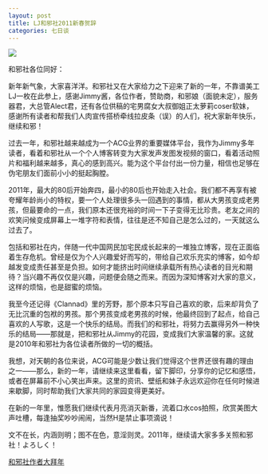 ```yaml
---
layout: post
title: LJ和邪社2011新春贺辞
categories: 七日谈
---
```

![](http://img4.cache.netease.com/tech/2011/2/1/201102010110050d8e7.png)

和邪社各位同好：

新年新气象，大家喜洋洋。和邪社又在大家给力之下迎来了新的一年，不靠谱美工LJ一枚在此参上，感谢Jimmy酱，各位作者，赞助商，和邪娘（面貌未定），服务器君，大总管Alect君，还有各位供稿的宅男腐女大叔御姐正太萝莉coser软妹，感谢所有读者和帮我们人肉宣传搭桥牵线拉皮条（误）的人们，祝大家新年快乐，继续和邪！

过去一年，和邪社越来越成为一个ACG业界的重要媒体平台，我作为Jimmy多年读者，看着和邪社从一个个人博客转变为大家发声发图发视频的窗口，看着活动照片和福利越来越多，真心的感到高兴。能为这个平台付出一份力量，相信也足够在伪宅朋友们面前小小的挺起胸膛。

2011年，最大的80后开始奔四，最小的80后也开始走入社会。我们都不再享有被夸耀年龄尚小的特权，要一个人处理很多头一回遇到的事情，都从大男孩变成老男孩，但最要命的一点，我们原本还很充裕的时间一下子变得无比珍贵。老友之间的欢笑问候变成屏幕上一堆字符和表情，往往是还不知自己是怎么过的，一天就这么过去了。

包括和邪社在内，伴随一代中国网民加宅民成长起来的一堆独立博客，现在正面临着生存危机。曾经是仅为个人兴趣爱好而写的，带给自己欢乐充实的博客，如今却越发变成责任甚至是负担。如何才能挤出时间继续承载所有热心读者的目光和期待？当兴趣不再仅仅是兴趣，问题便会随之而来。而因为深知博客对大家的意义，这样的烦恼，也是甜蜜的烦恼。

我至今还记得《Clannad》里的芳野，那个原本只写自己喜欢的歌，后来却背负了无比沉重的包袱的男孩。那个男孩变成老男孩的时候，他最终回到了起点，给自己喜欢的人写歌，这是一个快乐的结局。而我们的和邪社，将努力去赢得另外一种快乐的结局——那就是，把和邪社从Jimmy的花园，变成我们大家温馨的家。这就是2010年和邪社为各位读者所做的一切的概括。

我想，对天朝的各位来说，ACG可能是少数让我们觉得这个世界还很有趣的理由之一——那么，新的一年，请继续来这里看看，留下脚印，分享你的记忆和感悟，或者在屏幕前不小心笑出声来。这里的资讯、壁纸和妹子永远欢迎你在任何时候进来歇脚，同时帮助我们大家共同的家园变得更美好。

在新的一年里，惟愿我们继续代表月亮消灭新番，流着口水cos拍照，欣赏美图大声吐槽，每逢抽奖吵吵闹闹，当然H是禁止事项滴说！

文不在长，内涵则明；图不在色，意淫则灵。2011年，继续请大家多多关照和邪社！よろしく！

[和邪社作者大拜年](http://www.hexieshe.com/Jimmy/631026.html)